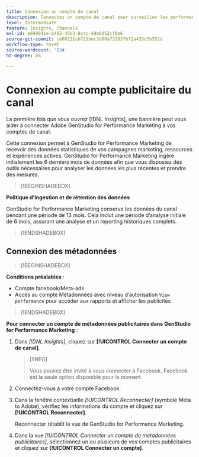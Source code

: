 ```yaml
---
title: Connexion au compte de canal
description: Connectez un compte de canal pour surveiller les performances de vos campagnes marketing Adobe GenStudio for Performance Marketing et de vos ressources.
level: Intermediate
feature: Insights, Channels
exl-id: e699041e-b462-45b3-8c4c-4de0d52cf0e6
source-git-commit: ce08231cb723bec3d80a732837b72a435d3b552d
workflow-type: tm+mt
source-wordcount: '234'
ht-degree: 0%

---
```


# Connexion au compte publicitaire du canal

La première fois que vous ouvrez [!DNL Insights], une bannière peut vous aider à connecter Adobe GenStudio for Performance Marketing à vos comptes de canal.

Cette connexion permet à GenStudio for Performance Marketing de recevoir des données statistiques de vos campagnes marketing, ressources et expériences actives. GenStudio for Performance Marketing ingère initialement les 6 derniers mois de données afin que vous disposiez des outils nécessaires pour analyser les données les plus récentes et prendre des mesures.

>[!BEGINSHADEBOX]

**Politique d’ingestion et de rétention des données**

GenStudio for Performance Marketing conserve les données du canal pendant une période de 13 mois. Cela inclut une période d’analyse initiale de 6 mois, assurant une analyse et un reporting historiques complets.

>[!ENDSHADEBOX]

## Connexion des métadonnées

>[!BEGINSHADEBOX]

**Conditions préalables** :

- Compte facebook/Meta-ads
- Accès au compte Métadonnées avec niveau d’autorisation `View performance` pour accéder aux rapports et afficher les publicités

>[!ENDSHADEBOX]

**Pour connecter un compte de métadonnées publicitaires dans GenStudio for Performance Marketing** :

1. Dans _[!DNL Insights]_, cliquez sur **[!UICONTROL Connecter un compte de canal]**.

   >[!INFO]
   >
   >Vous pouvez être invité à vous connecter à Facebook. Facebook est la seule option disponible pour le moment.

1. Connectez-vous à votre compte Facebook.

1. Dans la fenêtre contextuelle _[!UICONTROL Reconnecter]_ (symbole Meta to Adobe), vérifiez les informations du compte et cliquez sur **[!UICONTROL Reconnecter]**.

   Reconnecter rétablit la vue de GenStudio for Performance Marketing.

1. Dans la vue _[!UICONTROL Connecter un compte de métadonnées publicitaires]_, sélectionnez un ou plusieurs de vos comptes publicitaires et cliquez sur **[!UICONTROL Connecter un compte]**.
<!--
>[!INFO]
>
>You may receive an error if you previously enrolled the channel account with GenStudio for Performance Marketing.

The new user experience shows a banner to connect an account. There is not option to connect yet after you have one connection.
-->
